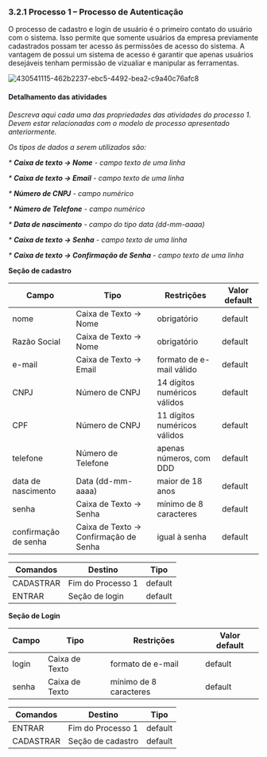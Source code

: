 ### 3.2.1 Processo 1 – Processo de Autenticação

O processo de cadastro e login de usuário é o primeiro contato do usuário com o sistema. Isso permite que somente usuários da empresa previamente cadastrados possam ter acesso ás permissões de acesso do sistema. A vantagem de possui um sistema de acesso é garantir que apenas usuários desejáveis tenham permissão de vizualiar e manipular as ferramentas.

![430541115-462b2237-ebc5-4492-bea2-c9a40c76afc8](https://github.com/user-attachments/assets/beb9666f-8a55-4359-ad66-bb10f08ce32b)

#### Detalhamento das atividades

_Descreva aqui cada uma das propriedades das atividades do processo 1. 
Devem estar relacionadas com o modelo de processo apresentado anteriormente._

_Os tipos de dados a serem utilizados são:_

_* **Caixa de texto -> Nome** - campo texto de uma linha_

_* **Caixa de texto -> Email** - campo texto de uma linha_

_* **Número de CNPJ** - campo numérico_

_* **Número de Telefone** - campo numérico_

_* **Data de nascimento** - campo do tipo data (dd-mm-aaaa)_

_* **Caixa de texto -> Senha** - campo texto de uma linha_

_* **Caixa de texto -> Confirmação de Senha** - campo texto de uma linha_

**Seção de cadastro**

| **Campo** | **Tipo** | **Restrições** | **Valor default** |
| --- | --- | --- | --- |
| nome | Caixa de Texto -> Nome | obrigatório | default |
| Razão Social | Caixa de Texto -> Nome | obrigatório | default |
| e-mail | Caixa de Texto -> Email | formato de e-mail válido | default |
| CNPJ | Número de CNPJ | 14 dígitos numéricos válidos | default |
| CPF | Número de CNPJ | 11 dígitos numéricos válidos | default |
| telefone | Número de Telefone | apenas números, com DDD | default |
| data de nascimento | Data (dd-mm-aaaa) | maior de 18 anos | default |
| senha | Caixa de Texto -> Senha | mínimo de 8 caracteres | default |
| confirmação de senha | Caixa de Texto -> Confirmação de Senha | igual à senha | default |

| **Comandos** | **Destino** | **Tipo** |
| --- | --- | --- |
| CADASTRAR | Fim do Processo 1 | default |
| ENTRAR | Seção de login | default |

**Seção de Login**

| **Campo** | **Tipo** | **Restrições** | **Valor default** |
| --- | --- | --- | --- |
| login | Caixa de Texto | formato de e-mail | default |
| senha | Caixa de Texto | mínimo de 8 caracteres | default |

| **Comandos** | **Destino** | **Tipo** |
| --- | --- | --- |
| ENTRAR | Fim do Processo 1 | default |
| CADASTRAR | Seção de cadastro | default |
